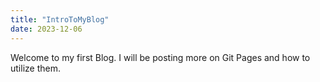 ```yaml
---
title: "IntroToMyBlog"
date: 2023-12-06
---
```


Welcome to my first Blog.
I will be posting more on Git Pages and how to utilize them.
